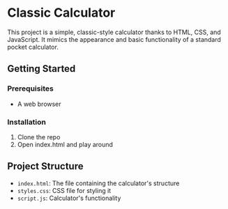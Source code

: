# Classic Calculator

This project is a simple, classic-style calculator thanks to HTML, CSS, and JavaScript. It mimics the appearance and basic functionality of a standard pocket calculator.

## Getting Started

### Prerequisites

- A web browser

### Installation

1. Clone the repo
2. Open index.html and play around

## Project Structure

- `index.html`: The file containing the calculator's structure
- `styles.css`: CSS file for styling it
- `script.js`: Calculator's functionality
